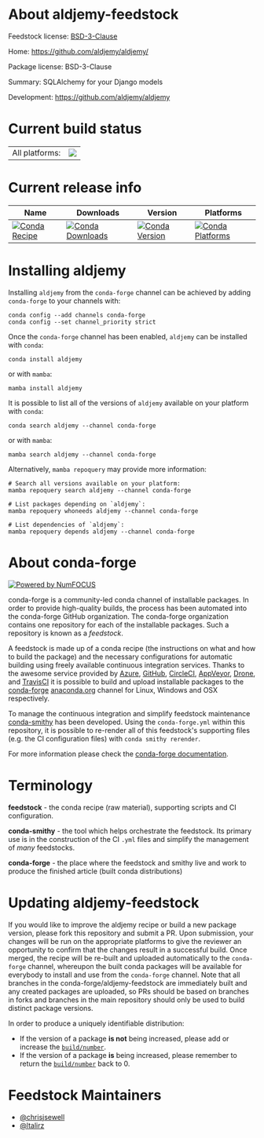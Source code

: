 About aldjemy-feedstock
=======================

Feedstock license: [BSD-3-Clause](https://github.com/conda-forge/aldjemy-feedstock/blob/main/LICENSE.txt)

Home: https://github.com/aldjemy/aldjemy/

Package license: BSD-3-Clause

Summary: SQLAlchemy for your Django models

Development: https://github.com/aldjemy/aldjemy

Current build status
====================


<table><tr><td>All platforms:</td>
    <td>
      <a href="https://dev.azure.com/conda-forge/feedstock-builds/_build/latest?definitionId=31&branchName=main">
        <img src="https://dev.azure.com/conda-forge/feedstock-builds/_apis/build/status/aldjemy-feedstock?branchName=main">
      </a>
    </td>
  </tr>
</table>

Current release info
====================

| Name | Downloads | Version | Platforms |
| --- | --- | --- | --- |
| [![Conda Recipe](https://img.shields.io/badge/recipe-aldjemy-green.svg)](https://anaconda.org/conda-forge/aldjemy) | [![Conda Downloads](https://img.shields.io/conda/dn/conda-forge/aldjemy.svg)](https://anaconda.org/conda-forge/aldjemy) | [![Conda Version](https://img.shields.io/conda/vn/conda-forge/aldjemy.svg)](https://anaconda.org/conda-forge/aldjemy) | [![Conda Platforms](https://img.shields.io/conda/pn/conda-forge/aldjemy.svg)](https://anaconda.org/conda-forge/aldjemy) |

Installing aldjemy
==================

Installing `aldjemy` from the `conda-forge` channel can be achieved by adding `conda-forge` to your channels with:

```
conda config --add channels conda-forge
conda config --set channel_priority strict
```

Once the `conda-forge` channel has been enabled, `aldjemy` can be installed with `conda`:

```
conda install aldjemy
```

or with `mamba`:

```
mamba install aldjemy
```

It is possible to list all of the versions of `aldjemy` available on your platform with `conda`:

```
conda search aldjemy --channel conda-forge
```

or with `mamba`:

```
mamba search aldjemy --channel conda-forge
```

Alternatively, `mamba repoquery` may provide more information:

```
# Search all versions available on your platform:
mamba repoquery search aldjemy --channel conda-forge

# List packages depending on `aldjemy`:
mamba repoquery whoneeds aldjemy --channel conda-forge

# List dependencies of `aldjemy`:
mamba repoquery depends aldjemy --channel conda-forge
```


About conda-forge
=================

[![Powered by
NumFOCUS](https://img.shields.io/badge/powered%20by-NumFOCUS-orange.svg?style=flat&colorA=E1523D&colorB=007D8A)](https://numfocus.org)

conda-forge is a community-led conda channel of installable packages.
In order to provide high-quality builds, the process has been automated into the
conda-forge GitHub organization. The conda-forge organization contains one repository
for each of the installable packages. Such a repository is known as a *feedstock*.

A feedstock is made up of a conda recipe (the instructions on what and how to build
the package) and the necessary configurations for automatic building using freely
available continuous integration services. Thanks to the awesome service provided by
[Azure](https://azure.microsoft.com/en-us/services/devops/), [GitHub](https://github.com/),
[CircleCI](https://circleci.com/), [AppVeyor](https://www.appveyor.com/),
[Drone](https://cloud.drone.io/welcome), and [TravisCI](https://travis-ci.com/)
it is possible to build and upload installable packages to the
[conda-forge](https://anaconda.org/conda-forge) [anaconda.org](https://anaconda.org/)
channel for Linux, Windows and OSX respectively.

To manage the continuous integration and simplify feedstock maintenance
[conda-smithy](https://github.com/conda-forge/conda-smithy) has been developed.
Using the ``conda-forge.yml`` within this repository, it is possible to re-render all of
this feedstock's supporting files (e.g. the CI configuration files) with ``conda smithy rerender``.

For more information please check the [conda-forge documentation](https://conda-forge.org/docs/).

Terminology
===========

**feedstock** - the conda recipe (raw material), supporting scripts and CI configuration.

**conda-smithy** - the tool which helps orchestrate the feedstock.
                   Its primary use is in the construction of the CI ``.yml`` files
                   and simplify the management of *many* feedstocks.

**conda-forge** - the place where the feedstock and smithy live and work to
                  produce the finished article (built conda distributions)


Updating aldjemy-feedstock
==========================

If you would like to improve the aldjemy recipe or build a new
package version, please fork this repository and submit a PR. Upon submission,
your changes will be run on the appropriate platforms to give the reviewer an
opportunity to confirm that the changes result in a successful build. Once
merged, the recipe will be re-built and uploaded automatically to the
`conda-forge` channel, whereupon the built conda packages will be available for
everybody to install and use from the `conda-forge` channel.
Note that all branches in the conda-forge/aldjemy-feedstock are
immediately built and any created packages are uploaded, so PRs should be based
on branches in forks and branches in the main repository should only be used to
build distinct package versions.

In order to produce a uniquely identifiable distribution:
 * If the version of a package **is not** being increased, please add or increase
   the [``build/number``](https://docs.conda.io/projects/conda-build/en/latest/resources/define-metadata.html#build-number-and-string).
 * If the version of a package **is** being increased, please remember to return
   the [``build/number``](https://docs.conda.io/projects/conda-build/en/latest/resources/define-metadata.html#build-number-and-string)
   back to 0.

Feedstock Maintainers
=====================

* [@chrisjsewell](https://github.com/chrisjsewell/)
* [@ltalirz](https://github.com/ltalirz/)

